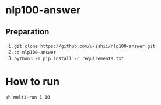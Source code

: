 # nlp100-answer

## Preparation
1. `git clone https://github.com/u-ishii/nlp100-answer.git`
2. `cd nlp100-answer`
3. `python3 -m pip install -r requirements.txt`

# How to run
```
sh multi-run 1 10
```
